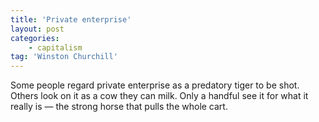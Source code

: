 ```yaml
---
title: 'Private enterprise'
layout: post
categories:
    - capitalism
tag: 'Winston Churchill'
---
```


Some people regard private enterprise as a predatory tiger to be shot. Others look on it as a cow they can milk. Only a handful see it for what it really is — the strong horse that pulls the whole cart.